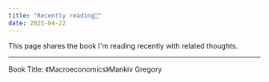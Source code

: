 ```yaml
---
title: "Recently reading📖"
date: 2025-04-22
---
```


This page shares the book I'm reading recently with related thoughts.

---

Book Title: 《Macroeconomics》Mankiv Gregory

